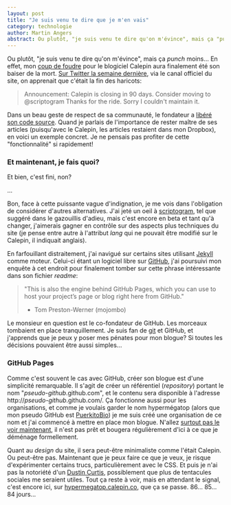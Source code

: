 ```yaml
---
layout: post
title: "Je suis venu te dire que je m'en vais"
category: technologie
author: Martin Angers
abstract: Ou plutôt, "je suis venu te dire qu'on m'évince", mais ça "punch" moins... En effet, mon coup de foudre pour le blogiciel Calepin aura finalement été son baiser de la mort. Sur Twitter la semaine dernière, via le canal officiel du site, on apprenait que c'était la fin des haricots.
---
```


Ou plutôt, "je suis venu te dire qu'on m'évince", mais ça *punch* moins... En effet, mon [coup de foudre][kod] pour le blogiciel Calepin aura finalement été son baiser de la mort. [Sur Twitter la semaine dernière][tw1], via le canal officiel du site, on apprenait que c'était la fin des haricots:

> Announcement: Calepin is closing in 90 days. Consider moving to @scriptogram Thanks for the ride. Sorry I couldn't maintain it.

Dans un beau geste de respect de sa communauté, le fondateur a [libéré son code source][ghcalepin]. Quand je parlais de l'importance de rester maître de ses articles (puisqu'avec le Calepin, les articles restaient dans mon Dropbox), en voici un exemple concret. Je ne pensais pas profiter de cette "fonctionnalité" si rapidement!

### Et maintenant, je fais quoi?

Et bien, c'est fini, non?

...

Bon, face à cette puissante vague d'indignation, je me vois dans l'obligation de considérer d'autres alternatives. J'ai jeté un oeil à [scriptogram][], tel que suggéré dans le gazouillis d'adieu, mais c'est encore en beta et tant qu'à changer, j'aimerais gagner en contrôle sur des aspects plus techniques du site (je pense entre autre à l'attribut *lang* qui ne pouvait être modifié sur le Calepin, il indiquait anglais).

En farfouillant distraitement, j'ai navigué sur certains sites utilisant [Jekyll][] comme moteur. Celui-ci étant un logiciel libre sur [GitHub][], j'ai poursuivi mon enquête à cet endroit pour finalement tomber sur cette phrase intéressante dans son fichier *readme*:

> "This is also the engine behind GitHub Pages, which you can use to host your project’s page or blog right here from GitHub."  
> - Tom Preston-Werner (mojombo)

Le monsieur en question est le co-fondateur de GitHub. Les morceaux tombaient en place tranquillement. Je suis  fan de [git][] et GitHub, et j'apprends que je peux y poser mes pénates pour mon blogue? Si toutes les décisions pouvaient être aussi simples...

### GitHub Pages

Comme c'est souvent le cas avec GitHub, créer son blogue est d'une simplicité remarquable. Il s'agit de créer un référentiel (*repository*) portant le nom "*pseudo-github*.github.com", et le contenu sera disponible à l'adresse http://*pseudo-github*.github.com/. Ça fonctionne aussi pour les organisations, et comme je voulais garder le nom hypermégatop (alors que mon pseudo GitHub est [PuerkitoBio][]) je me suis créé une organisation de ce nom et j'ai commencé à mettre en place mon blogue. N'allez [surtout pas le voir maintenant][hmt], il n'est pas prêt et bougera régulièrement d'ici à ce que je déménage formellement.

Quant au *design* du site, il sera peut-être minimaliste comme l'était Calepin. Ou peut-être pas. Maintenant que je peux faire ce que je veux, je risque d'expérimenter certains trucs, particulièrement avec le CSS. Et puis je n'ai pas la notoriété d'un [Dustin Curtis][dcurt], possiblement que plus de tentacules sociales me seraient utiles. Tout ça reste à voir, mais en attendant le signal, c'est encore ici, sur [hypermegatop.calepin.co][hmtold], que ça se passe. 86... 85... 84 jours...

[tw1]: https://twitter.com/#!/calepinapp/status/192335906479415296
[kod]: http://hypermegatop.calepin.co/meta-billet-un-mot-sur-le-calepin.html
[ghcalepin]: https://github.com/jokull/calepin
[scriptogram]: http://scriptogr.am
[git]: http://git-scm.com/
[github]: https://github.com/
[jekyll]: https://github.com/mojombo/jekyll
[hmt]: http://hypermegatop.github.com/
[puerkitobio]: https://github.com/PuerkitoBio
[hmtold]: http://hypermegatop.calepin.co/
[dcurt]: http://dcurt.is/
